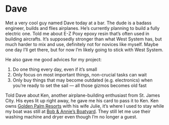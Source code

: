 # Dave

Met a very cool guy named Dave today at a bar.  The dude is a badass engineer, builds and flies airplanes.  He’s currently planning to build a fully electric one.
Told me about E-Z Poxy epoxy resin that’s often used in building aircrafts.  It’s supposedly stronger than what West System has, but much harder to mix and use, definitely not for novices like myself.  Maybe one day I’ll get there, but for now I’m likely going to stick with West System.

He also gave me good advices for my project:
 1. Do one thing every day, even if it’s small
 1. Only focus on most important things, non-crucial tasks can wait
 1. Only buy things that may become outdated (e.g. electronics) when you’re ready to set the sail — all those gizmos becomes old fast

Told Dave about Ken, another airplane-building enthusiast from St. James City.  His eyes lit up right away, he gave me his card to pass it to Ken.  Ken owns [Golden Palm Resorts](https://www.goldenpalmswaterfrontresort.com) with his wife Julie, it’s where I used to stay while my boat was still at [Bob & Annie’s Boatyard](http://bobandannies.com).  They still let me use their washing machine and dryer even though I’m no longer a guest.
